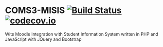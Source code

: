 # COMS3-MISIS [![Build Status](https://travis-ci.org/1826461/COMS3-MISIS.svg?branch=master)](https://travis-ci.org/1826461/COMS3-MISIS) [![codecov.io](https://codecov.io/gh/1826461/COMS3-MISIS/coverage.svg?branch=master)](https://codecov.io/gh/1826461/COMS3-MISIS)
Wits Moodle Integration with Student Information System written in PHP and JavaScript with JQuery and Bootstrap  





